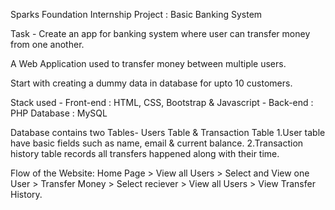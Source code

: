 Sparks Foundation Internship Project : Basic Banking System

Task - Create an app for banking system where user can transfer money from one another.

A Web Application used to transfer money between multiple users.

Start with creating a dummy data in database for upto 10 customers.

Stack used - Front-end : HTML, CSS, Bootstrap & Javascript - Back-end : PHP Database : MySQL

Database contains two Tables- Users Table & Transaction Table 1.User table have basic fields such as name, email & current balance. 2.Transaction history table records all transfers happened along with their time.

Flow of the Website: Home Page > View all Users > Select and View one User > Transfer Money > Select reciever > View all Users > View Transfer History.
